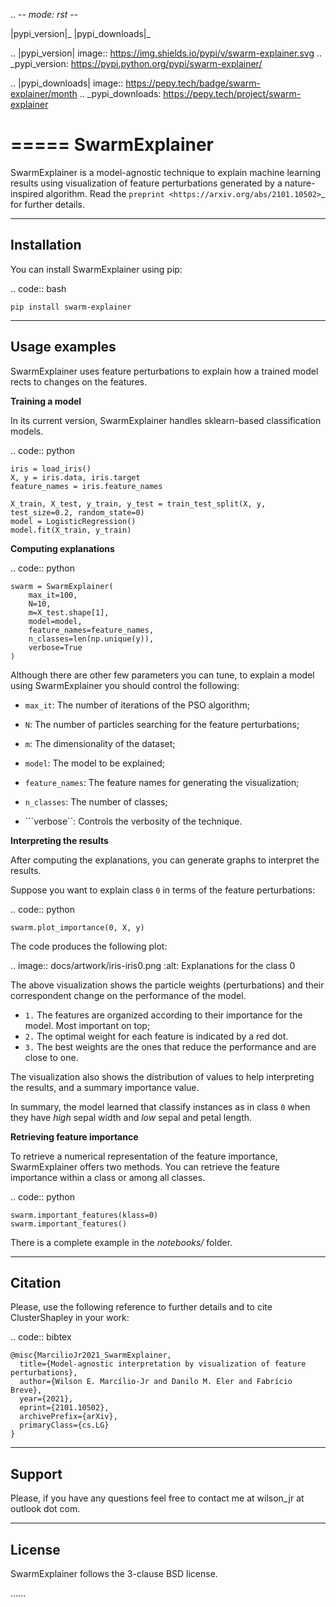 .. -*- mode: rst -*-

|pypi_version|_ |pypi_downloads|_

.. |pypi_version| image:: https://img.shields.io/pypi/v/swarm-explainer.svg
.. _pypi_version: https://pypi.python.org/pypi/swarm-explainer/

.. |pypi_downloads| image:: https://pepy.tech/badge/swarm-explainer/month
.. _pypi_downloads: https://pepy.tech/project/swarm-explainer

=====
SwarmExplainer
=====

SwarmExplainer is a model-agnostic technique to explain machine learning results using visualization of feature perturbations generated by a nature-inspired algorithm. Read the `preprint <https://arxiv.org/abs/2101.10502>`_ for further details.

-----------
Installation
-----------

You can install SwarmExplainer using pip:

.. code:: bash

    pip install swarm-explainer

--------------
Usage examples
--------------

SwarmExplainer uses feature perturbations to explain how a trained model rects to changes on the features.

**Training a model**

In its current version, SwarmExplainer handles sklearn-based classification models.

.. code:: python 

    iris = load_iris()
    X, y = iris.data, iris.target
    feature_names = iris.feature_names
   
    X_train, X_test, y_train, y_test = train_test_split(X, y, test_size=0.2, random_state=0)
    model = LogisticRegression()
    model.fit(X_train, y_train)


**Computing explanations**

.. code:: python

    swarm = SwarmExplainer(
        max_it=100, 
        N=10, 
        m=X_test.shape[1], 
        model=model, 
        feature_names=feature_names, 
        n_classes=len(np.unique(y)), 
        verbose=True
    )

Although there are other few parameters you can tune, to explain a model using SwarmExplainer you should control the following:

-  ``max_it``: The number of iterations of the PSO algorithm;

-  ``N``: The number of particles searching for the feature perturbations;

-  ``m``: The dimensionality of the dataset;

-  ``model``: The model to be explained;

-  ``feature_names``: The feature names for generating the visualization;

-  ``n_classes``: The number of classes;

- ```verbose``: Controls the verbosity of the technique.


**Interpreting the results**

After computing the explanations, you can generate graphs to interpret the results.

Suppose you want to explain class ``0`` in terms of the feature perturbations:


.. code:: python

    swarm.plot_importance(0, X, y)

The code produces the following plot:

.. image:: docs/artwork/iris-iris0.png
	:alt: Explanations for the class 0

The above visualization shows the particle weights (perturbations) and their correspondent change on the performance of the model.

- ``1.`` The features are organized according to their importance for the model. Most important on top;
- ``2.`` The optimal weight for each feature is indicated by a red dot.
- ``3.`` The best weights are the ones that reduce the performance and are close to one.

The visualization also shows the distribution of values to help interpreting the results, and a summary importance value.

In summary, the model learned that classify instances as in class ``0`` when they have *high* sepal width and *low* sepal and petal length.


**Retrieving feature importance**

To retrieve a numerical representation of the feature importance, SwarmExplainer offers two methods. You can retrieve the feature importance within a class or among all classes.

.. code:: python 

    swarm.important_features(klass=0)
    swarm.important_features()


There is a complete example in the *notebooks/* folder.





--------
Citation
--------

Please, use the following reference to further details and to cite ClusterShapley in your work:

.. code:: bibtex

    @misc{MarcilioJr2021_SwarmExplainer,
      title={Model-agnostic interpretation by visualization of feature perturbations}, 
      author={Wilson E. Marcílio-Jr and Danilo M. Eler and Fabrício Breve},
      year={2021},
      eprint={2101.10502},
      archivePrefix={arXiv},
      primaryClass={cs.LG}
    }

-----------
Support 
-----------

Please, if you have any questions feel free to contact me at wilson_jr at outlook dot com.

-------
License
-------

SwarmExplainer follows the 3-clause BSD license.

......



